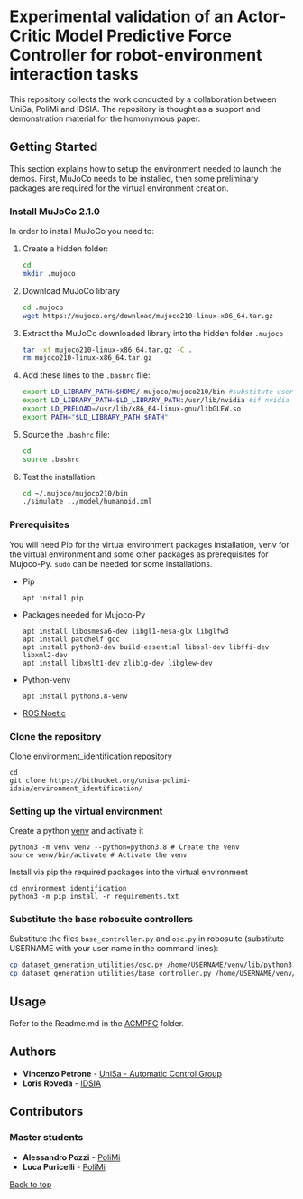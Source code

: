 # Experimental validation of an Actor-Critic Model Predictive Force Controller for robot-environment interaction tasks

This repository collects the work conducted by a collaboration between UniSa, PoliMi and IDSIA. The repository is thought as a support and demonstration material for the homonymous paper.

## Getting Started

This section explains how to setup the environment needed to launch the demos. First, MuJoCo needs to be installed, then some preliminary packages are required for the virtual environment creation.

### Install MuJoCo 2.1.0

In order to install MuJoCo you need to:

1. Create a hidden folder:

   ```sh
   cd
   mkdir .mujoco
   ```

2. Download MuJoCo library

   ```sh
   cd .mujoco
   wget https://mujoco.org/download/mujoco210-linux-x86_64.tar.gz
   ```

3. Extract the MuJoCo downloaded library into the hidden folder `.mujoco`

   ```sh
   tar -xf mujoco210-linux-x86_64.tar.gz -C .
   rm mujoco210-linux-x86_64.tar.gz
   ```

4. Add these lines to the `.bashrc` file:

   ```sh
   export LD_LIBRARY_PATH=$HOME/.mujoco/mujoco210/bin #substitute username with your username
   export LD_LIBRARY_PATH=$LD_LIBRARY_PATH:/usr/lib/nvidia #if nvidia graphic
   export LD_PRELOAD=/usr/lib/x86_64-linux-gnu/libGLEW.so
   export PATH="$LD_LIBRARY_PATH:$PATH"
   ```

5. Source the `.bashrc` file:

   ```sh
   cd
   source .bashrc
   ```

6. Test the installation:

   ```sh
   cd ~/.mujoco/mujoco210/bin
   ./simulate ../model/humanoid.xml
   ```

### Prerequisites

You will need Pip for the virtual environment packages installation, venv for the virtual environment and some other packages as prerequisites for Mujoco-Py. ```sudo``` can be needed for some installations.

* Pip

   ```
   apt install pip
   ```

* Packages needed for Mujoco-Py

   ```
   apt install libosmesa6-dev libgl1-mesa-glx libglfw3
   apt install patchelf gcc
   apt install python3-dev build-essential libssl-dev libffi-dev libxml2-dev
   apt install libxslt1-dev zlib1g-dev libglew-dev
   ```

* Python-venv

   ```
   apt install python3.8-venv
   ```

* [ROS Noetic](http://wiki.ros.org/noetic/Installation/Ubuntu)
  
### Clone the repository

Clone environment_identification repository

   ```
   cd
   git clone https://bitbucket.org/unisa-polimi-idsia/environment_identification/
   ```


### Setting up the virtual environment

Create a python [venv](https://linuxhint.com/python-virtualenv-tutorial/) and activate it

```
python3 -m venv venv --python=python3.8 # Create the venv
source venv/bin/activate # Activate the venv
```

Install via pip the required packages into the virtual environment

```
cd environment_identification
python3 -m pip install -r requirements.txt
```

### Substitute the base robosuite controllers

Substitute the files ```base_controller.py``` and ```osc.py``` in robosuite (substitute USERNAME with your user name in the command lines):

   ```sh
   cp dataset_generation_utilities/osc.py /home/USERNAME/venv/lib/python3.8/site-packages/robosuite/controllers # substitute USERNAME with your user name
   cp dataset_generation_utilities/base_controller.py /home/USERNAME/venv/lib/python3.8/site-packages/robosuite/controllers # substitute USERNAME with your user name
   ```


<!-- ### Clone robosuite

Robosuite is a simulation framework powered by the MuJoCo physics engine that offers a suite of benchmark environments.

1. Clone the robosuite repository:

   ```sh
   cd environment_identification
   git clone https://github.com/StanfordVL/robosuite.git
   ```

2. Rename robosuite folder to avoid path conflicts

   ```sh
   mv robosuite robosuite_master
   ```

3. Substitute the file osc.py in robosuite:

   ```sh
   cp dataset_generation/osc.py robosuite_master/robosuite/controllers
   ```

### Create and activate a Conda environment with the required packages


   ```sh
   cd environment_identification
   conda create --name env_identification
   conda activate env_identification
   pip install -r requirements.txt
   ``` -->

## Usage

Refer to the Readme.md in the [ACMPFC](/ACMPFC) folder.

<!-- ## List of Modules

| Package                                                                       | Functionality                                      |
| :------------------------------------------------------------------------- | :------------------------------------------------- |
| [MuJoCo Validation](/mujoco_validation) | Retrieve the contact info and forces happened during a simulation between each pair of bodies in contact and validate the built-in method that computes the contact forces. |
| [Trajectory Generation](/trajectory_generation) | Provide a pipeline to retrieve customizable 2D trajectories, keeping track of the various steps through .csv files. |
| [Dataset Generation](/dataset_generation) | Provide a module to retrieve the useful data from the simulations and process them in oder to generate a .csv dataset able to train a neural network. |
| [Main](/main) | Contains the main scripts used for this repository. | -->

## Authors

* **Vincenzo Petrone** - [UniSa - Automatic Control Group](http://www.automatica.unisa.it/)
* **Loris Roveda** - [IDSIA](https://www.idsia.ch/)

## Contributors

### Master students

* **Alessandro Pozzi** - [PoliMi](https://www.polimi.it/)
* **Luca Puricelli** - [PoliMi](https://www.polimi.it/)

[Back to top](#experimental-validation-of-an-actor-critic-model-predictive-force-controller-for-robot-environment-interaction-tasks)
